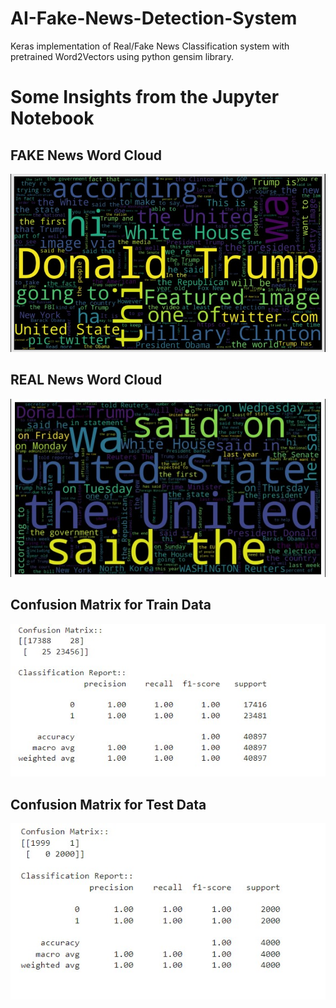 # AI-Fake-News-Detection-System
Keras implementation of Real/Fake News Classification system with pretrained Word2Vectors using python gensim library.

# Some Insights from the Jupyter Notebook
## FAKE News Word Cloud
![](https://raw.githubusercontent.com/AI-kartheek/AI-Fake-News-Detection-System/main/Images/Fake%20News%20Word%20Cloud.jpg)

## REAL News Word Cloud
![](https://raw.githubusercontent.com/AI-kartheek/AI-Fake-News-Detection-System/main/Images/Real%20News%20Word%20Cloud.jpg)

## Confusion Matrix for Train Data
![](https://raw.githubusercontent.com/AI-kartheek/AI-Fake-News-Detection-System/main/Images/CM_Train.jpg)

## Confusion Matrix for Test Data
![](https://raw.githubusercontent.com/AI-kartheek/AI-Fake-News-Detection-System/main/Images/CM_Test.jpg)

